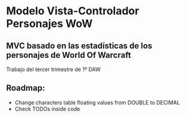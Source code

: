 # Modelo Vista-Controlador Personajes WoW
## MVC basado en las estadísticas de los personajes de World Of Warcraft
Trabajo del tercer trimestre de 1º DAW

## Roadmap:
- Change characters table floating values from DOUBLE to DECIMAL
- Check TODOs inside code